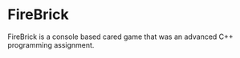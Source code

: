 # FireBrick
FireBrick is a console based cared game that was an advanced C++ programming assignment. 
